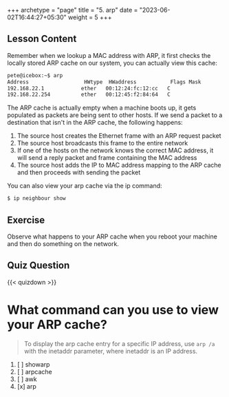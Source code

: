 +++
archetype = "page"
title = "5. arp"
date = "2023-06-02T16:44:27+05:30"
weight = 5
+++

## Lesson Content

Remember when we lookup a MAC address with ARP, it first checks the locally stored ARP cache on our system, you can actually view this cache: 


```bash
pete@icebox:~$ arp
Address                  HWtype  HWaddress           Flags Mask            Iface
192.168.22.1            ether   00:12:24:fc:12:cc   C                     eth0
192.168.22.254          ether   00:12:45:f2:84:64   C                     eth0

```


The ARP cache is actually empty when a machine boots up, it gets populated as packets are being sent to other hosts. If we send a packet to a destination that isn't in the ARP cache, the following happens:

1. The source host creates the Ethernet frame with an ARP request packet
2. The source host broadcasts this frame to the entire network
3. If one of the hosts on the network knows the correct MAC address, it will send a reply packet and frame containing the MAC address
4. The source host adds the IP to MAC address mapping to the ARP cache and then proceeds with sending the packet



You can also view your arp cache via the ip command:


```bash
$ ip neighbour show

```



## Exercise

Observe what happens to your ARP cache when you reboot your machine and then do something on the network.

## Quiz Question

{{< quizdown >}}

# What command can you use to view your ARP cache?

> To display the arp cache entry for a specific IP address, use `arp /a` with the inetaddr parameter, where inetaddr is an IP address.

1. [ ] showarp
2. [ ] arpcache
3. [ ] awk
4. [x] arp
